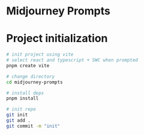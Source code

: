 # Midjourney Prompts

# Project initialization

```bash
# init project using vite
# select react and typescript + SWC when prompted
pnpm create vite

# change directory
cd midjourney-prompts

# install deps
pnpm install

# init repo
git init
git add .
git commit -m "init"
```
